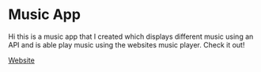 # Music App

Hi this is a music app that I created which displays different music using an API and is able play music using the websites music player. Check it out!

[Website](https://jsulthanmusicapp.netlify.app)
